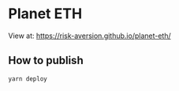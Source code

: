 # Planet ETH

View at: https://risk-aversion.github.io/planet-eth/

## How to publish

```
yarn deploy
```
